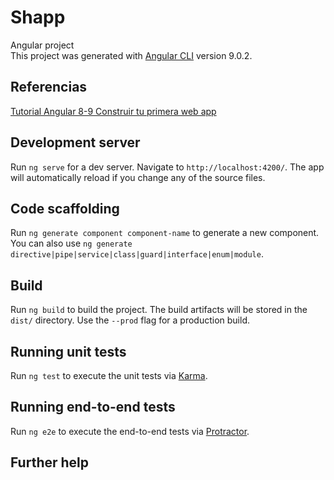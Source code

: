 # Shapp
Angular project  
This project was generated with [Angular CLI](https://github.com/angular/angular-cli) version 9.0.2.

## Referencias
[Tutorial Angular 8-9 Construir tu primera web app](https://www.codeproject.com/Articles/5253861/Angular-8-9-Tutorial-Build-your-First-Web-App-with)

## Development server

Run `ng serve` for a dev server. Navigate to `http://localhost:4200/`. The app will automatically reload if you change any of the source files.

## Code scaffolding

Run `ng generate component component-name` to generate a new component. You can also use `ng generate directive|pipe|service|class|guard|interface|enum|module`.

## Build

Run `ng build` to build the project. The build artifacts will be stored in the `dist/` directory. Use the `--prod` flag for a production build.

## Running unit tests

Run `ng test` to execute the unit tests via [Karma](https://karma-runner.github.io).

## Running end-to-end tests

Run `ng e2e` to execute the end-to-end tests via [Protractor](http://www.protractortest.org/).

## Further help
